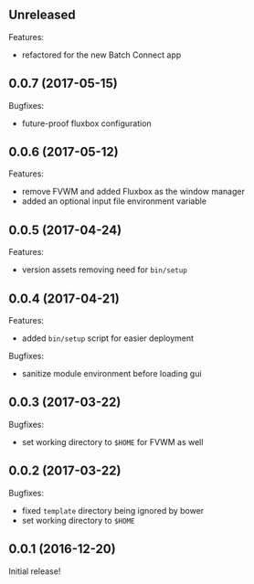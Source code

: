 ## Unreleased

Features:

  - refactored for the new Batch Connect app

## 0.0.7 (2017-05-15)

Bugfixes:

  - future-proof fluxbox configuration

## 0.0.6 (2017-05-12)

Features:

  - remove FVWM and added Fluxbox as the window manager
  - added an optional input file environment variable

## 0.0.5 (2017-04-24)

Features:

  - version assets removing need for `bin/setup`

## 0.0.4 (2017-04-21)

Features:

  - added `bin/setup` script for easier deployment

Bugfixes:

  - sanitize module environment before loading gui

## 0.0.3 (2017-03-22)

Bugfixes:

  - set working directory to `$HOME` for FVWM as well

## 0.0.2 (2017-03-22)

Bugfixes:

  - fixed `template` directory being ignored by bower
  - set working directory to `$HOME`

## 0.0.1 (2016-12-20)

Initial release!
